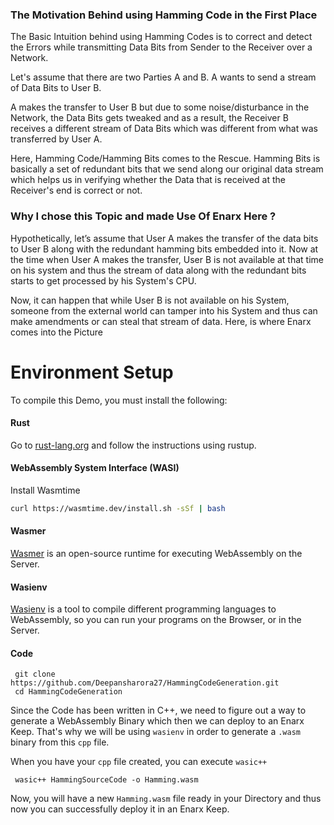 ### The Motivation Behind using Hamming Code in the First Place 

The Basic Intuition behind using Hamming Codes is to correct and detect the Errors while transmitting Data Bits from Sender to the Receiver over
a Network.

Let's assume that there are two Parties A and B. A wants to send a stream of Data Bits to User B.

A makes the transfer to User B but due to some noise/disturbance in the Network, the Data Bits gets tweaked and as a result, the Receiver B receives a different 
stream of Data Bits which was different from what was transferred by User A.

Here, Hamming Code/Hamming Bits comes to the Rescue. Hamming Bits is basically a set of redundant bits that we send along our original data stream 
which helps us in verifying whether the Data that is received at the Receiver's end is correct or not.


### Why I chose this Topic and made Use Of Enarx Here ? 

Hypothetically, let’s assume that User A makes the transfer of the data bits to User B along with the redundant hamming bits embedded into it.
Now at the time when User A makes the transfer, User B is not available at that time on his system and thus the stream of data along with the redundant bits starts to get processed by his System's CPU.

Now, it can happen that while User B is not available on his System, someone from the external world can tamper into his System and thus can make amendments or can steal that stream of data.
Here, is where Enarx comes into the Picture


# Environment Setup 

To compile this Demo, you must install the following:

#### Rust

Go to [rust-lang.org](https://www.rust-lang.org/tools/install) and follow the instructions using rustup.

#### WebAssembly System Interface (WASI)

Install Wasmtime

```bash
curl https://wasmtime.dev/install.sh -sSf | bash
```

#### Wasmer 

 [Wasmer](https://docs.wasmer.io/) is an open-source runtime for executing WebAssembly on the Server.
 
#### Wasienv

[Wasienv](https://github.com/wasienv/wasienv) is a tool to compile different programming languages to WebAssembly, so you can run your programs on the
Browser, or in the Server.


#### Code 

```
 git clone https://github.com/Deepansharora27/HammingCodeGeneration.git
 cd HammingCodeGeneration
```

Since the Code has been written in C++, we need to figure out a way to generate a WebAssembly Binary which then we can deploy to an Enarx Keep.
That's why we will be using `wasienv` in order to generate a `.wasm` binary from this `cpp` file.

When you have your `cpp` file created, you can execute `wasic++`

```
 wasic++ HammingSourceCode -o Hamming.wasm
```

Now, you will have a new `Hamming.wasm` file ready in your Directory and thus now you can successfully deploy it in an Enarx Keep.
